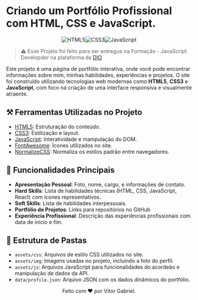 
# Criando um Portfólio Profissional com HTML, CSS e JavaScript.

<div align="center">

![HTML5](https://img.shields.io/badge/HTML5-orange?style=flat&logo=html5&logoColor=%23ffffff&labelColor=%23222222&color=%23ffffff)![CSS3](https://img.shields.io/badge/CSS3-blue?style=flat&logo=css3&logoColor=%23ffffff&labelColor=%23222222&color=%23555555)![JavaScript](https://img.shields.io/badge/JavaScript-yellow?style=flat&logo=javascript&logoColor=%23ffffff&labelColor=%23222222&color=%23F7DF1E)
</div>


> ⚠️ Esse Projeto foi feito para ser entregue na Formação - JavaScript Developder na plataforma da [DIO](https://www.dio.me/)

Este projeto é uma página de portfólio interativa, onde você pode encontrar informações sobre mim, minhas habilidades, experiências e projetos. O site foi construído utilizando tecnologias web modernas como **HTML5**, **CSS3** e **JavaScript**, com foco na criação de uma interface responsiva e visualmente atraente.

## ⚒️ Ferramentas Utilizadas no Projeto
- [HTML5](https://developer.mozilla.org/en-US/docs/Web/HTML): Estruturação do conteúdo.
- [CSS3](https://developer.mozilla.org/en-US/docs/Web/CSS): Estilização e layout.
- [JavaScript](https://developer.mozilla.org/en-US/docs/Web/JavaScript): Interatividade e manipulação do DOM.
- [FontAwesome](https://fontawesome.com/): Ícones utilizados no site.
- [NormalizeCSS](https://necolas.github.io/normalize.css/): Normaliza os estilos padrão entre navegadores.

## 📌 Funcionalidades Principais

- **Apresentação Pessoal**: Foto, nome, cargo, e informações de contato.
- **Hard Skills**: Lista de habilidades técnicas (HTML, CSS, JavaScript, React) com ícones representativos.
- **Soft Skills**: Lista de habilidades interpessoais.
- **Portfólio de Projetos**: Links para repositórios no GitHub
- **Experiência Profissional**: Descrição das experiências profissionais com data de início e fim.

## 📂 Estrutura de Pastas

- `assets/css`: Arquivos de estilo CSS utilizados no site.
- `assets/img`: Imagens usadas no projeto, incluindo a foto do perfil.
- `assets/js`: Arquivos JavaScript para funcionalidades do acordeão e manipulação de dados da API.
- `data/profile.json`: Arquivo JSON com os dados dinâmicos do portfólio.

<div align="center">
Feito com ❤️ por Vitor Gabriel.
</div>